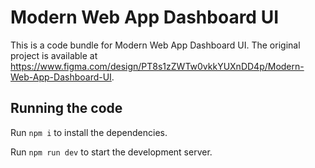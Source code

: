 
  # Modern Web App Dashboard UI

  This is a code bundle for Modern Web App Dashboard UI. The original project is available at https://www.figma.com/design/PT8s1zZWTw0vkkYUXnDD4p/Modern-Web-App-Dashboard-UI.

  ## Running the code

  Run `npm i` to install the dependencies.

  Run `npm run dev` to start the development server.
  